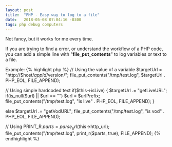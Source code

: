 ```yaml
---
layout: post
title:  "PHP - Easy way to log to a file"
date:   2018-05-08 07:04:16 -0300
tags: php debug computers
---
```

Not fancy, but it works for me every time.

If you are trying to find a error, or understand the workflow of a PHP code, you can add a simple line with "**file_put_contents**" to log variables or text to a file.

Example:
{% highlight php %}
// Using the value of a variable
$targetUrl = "http://$host/$appId/$version/";
file_put_contents("/tmp/test.log", $targetUrl . PHP_EOL, FILE_APPEND);
 
// Using simple hardcoded text
if($this->isLive)
{
        $targetUrl .= "getLiveURL";
        if(is_null($url) || $url == "")
                $url = $urlPrefix;
        file_put_contents("/tmp/test.log", "is live" . PHP_EOL, FILE_APPEND);
}
 
else
        $targetUrl .= "getVodURL";
        file_put_contents("/tmp/test.log", "is vod" . PHP_EOL, FILE_APPEND);
 
// Using PRINT_R
$parts = parse_url($this->http_url);
file_put_contents("/tmp/test.log", print_r($parts, true), FILE_APPEND);
{% endhighlight %}
